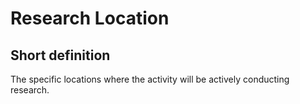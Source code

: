 # Research Location
## Short definition
The specific locations where the activity will be actively conducting research.
